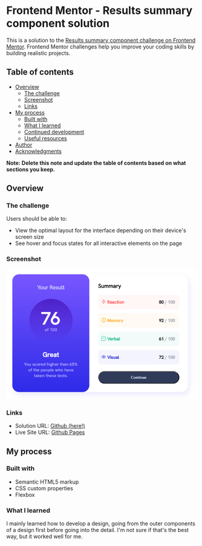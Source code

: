 # Frontend Mentor - Results summary component solution

This is a solution to the [Results summary component challenge on Frontend Mentor](https://www.frontendmentor.io/challenges/results-summary-component-CE_K6s0maV). Frontend Mentor challenges help you improve your coding skills by building realistic projects. 

## Table of contents

- [Overview](#overview)
  - [The challenge](#the-challenge)
  - [Screenshot](#screenshot)
  - [Links](#links)
- [My process](#my-process)
  - [Built with](#built-with)
  - [What I learned](#what-i-learned)
  - [Continued development](#continued-development)
  - [Useful resources](#useful-resources)
- [Author](#author)
- [Acknowledgments](#acknowledgments)

**Note: Delete this note and update the table of contents based on what sections you keep.**

## Overview

### The challenge

Users should be able to:

- View the optimal layout for the interface depending on their device's screen size
- See hover and focus states for all interactive elements on the page

### Screenshot

![screenshot of my attempt](./assets/results-summary-component.png)

### Links

- Solution URL: [Github (here!)](https://github.com/ilyemm/results-summary-component)
- Live Site URL: [Github Pages](https://ilyemm.github.io/results-summary-component/)

## My process

### Built with

- Semantic HTML5 markup
- CSS custom properties
- Flexbox

### What I learned

I mainly learned how to develop a design, going from the outer components of a design first before going into the detail. I'm not sure if that's the best way, but it worked well for me. 

